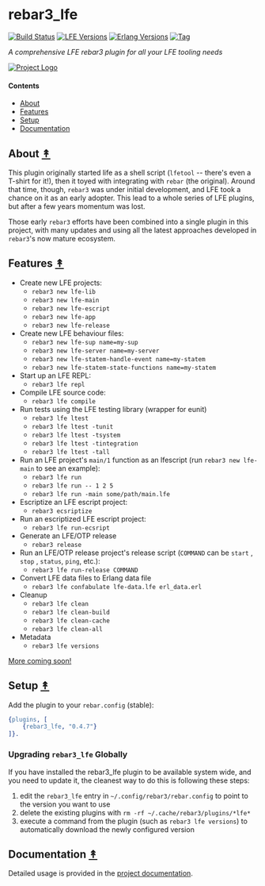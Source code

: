 # rebar3_lfe

[![Build Status][gh-actions-badge]][gh-actions] [![LFE Versions][lfe badge]][lfe] [![Erlang Versions][erlang badge]][versions] [![Tag][github tag badge]][github tag]

*A comprehensive LFE rebar3 plugin for all your LFE tooling needs*

[![Project Logo][logo]][logo-large]

#### Contents

* [About](#about-)
* [Features](#features-)
* [Setup](#setup-)
* [Documentation](#documentation-)


## About [&#x219F;](#contents)

This plugin originally started life as a shell script (`lfetool` -- there's
even a T-shirt for it!), then it toyed with integrating with `rebar` (the
original). Around that time, though, `rebar3` was under initial development,
and LFE took a chance on it as an early adopter. This lead to a whole series of
LFE plugins, but after a few years momentum was lost. 

Those early `rebar3` efforts have been combined into a single plugin in this
project, with many updates and using all the latest approaches developed in
`rebar3`'s now mature ecosystem.

## Features [&#x219F;](#contents)

* Create new LFE projects:
  * `rebar3 new lfe-lib`
  * `rebar3 new lfe-main`
  * `rebar3 new lfe-escript`
  * `rebar3 new lfe-app`
  * `rebar3 new lfe-release`
* Create new LFE behaviour files:
  * `rebar3 new lfe-sup name=my-sup`
  * `rebar3 new lfe-server name=my-server`
  * `rebar3 new lfe-statem-handle-event name=my-statem`
  * `rebar3 new lfe-statem-state-functions name=my-statem`
* Start up an LFE REPL:
  * `rebar3 lfe repl`
* Compile LFE source code:
  * `rebar3 lfe compile`
* Run tests using the LFE testing library (wrapper for eunit)
  * `rebar3 lfe ltest`
  * `rebar3 lfe ltest -tunit`
  * `rebar3 lfe ltest -tsystem`
  * `rebar3 lfe ltest -tintegration`
  * `rebar3 lfe ltest -tall`
* Run an LFE project's `main/1` function as an lfescript (run `rebar3 new lfe-main` to see an example):
  * `rebar3 lfe run`
  * `rebar3 lfe run -- 1 2 5`
  * `rebar3 lfe run -main some/path/main.lfe`
* Escriptize an LFE escript project:
  * `rebar3 ecsriptize`
* Run an escriptized LFE escript project:
  * `rebar3 lfe run-ecsript`
* Generate an LFE/OTP release
  * `rebar3 release`
* Run an LFE/OTP release project's release script (`COMMAND` can be `start` , `stop` , `status`, `ping`, etc.):
  * `rebar3 lfe run-release COMMAND`
* Convert LFE data files to Erlang data file
  * `rebar3 lfe confabulate lfe-data.lfe erl_data.erl`
* Cleanup
  * `rebar3 lfe clean`
  * `rebar3 lfe clean-build`
  * `rebar3 lfe clean-cache`
  * `rebar3 lfe clean-all`
* Metadata
  * `rebar3 lfe versions`

[More coming soon!](https://github.com/lfe-rebar3/rebar3_lfe/issues?q=is%3Aissue+is%3Aopen+label%3Afeature)

## Setup [&#x219F;](#contents)

Add the plugin to your ``rebar.config`` (stable):

```erlang
{plugins, [
    {rebar3_lfe, "0.4.7"}
]}.
```

### Upgrading `rebar3_lfe` Globally

If you have installed the rebar3_lfe plugin to be available system wide, and you need to update it, the cleanest way to do this is following these steps:

1. edit the `rebar3_lfe` entry in `~/.config/rebar3/rebar.config` to point to the version you want to use
2. delete the existing plugins with `rm -rf ~/.cache/rebar3/plugins/*lfe*`
3. execute a command from the plugin (such as `rebar3 lfe versions`) to automatically download the newly configured version

## Documentation [&#x219F;](#contents)

Detailed usage is provided in the [project documentation](https://lfe-rebar3.github.io/).

[//]: ---Named-Links---

[logo]: https://avatars2.githubusercontent.com/u/15242004?s=250
[logo-large]: https://avatars2.githubusercontent.com/u/15242004
[github]: https://github.com/lfe-rebar3/rebar3_lfe
[gitlab]: https://gitlab.com/lfe-rebar3/rebar3_lfe
[gh-actions-badge]: https://github.com/lfe-rebar3/rebar3_lfe/workflows/ci%2Fcd/badge.svg
[gh-actions]: https://github.com/lfe-rebar3/rebar3_lfe/actions
[lfe]: https://github.com/lfe/lfe
[lfe badge]: https://img.shields.io/badge/lfe-2.1.2-blue.svg
[erlang badge]: https://img.shields.io/badge/erlang-19%E2%88%9225-blue.svg
[versions]: https://github.com/lfe-rebar3/rebar3_lfe/blob/master/.github/workflows/cicd.yml
[github tag]: https://github.com/lfe-rebar3/rebar3_lfe/tags
[github tag badge]: https://img.shields.io/github/tag/lfe-rebar3/rebar3_lfe.svg
[github downloads]: https://img.shields.io/github/downloads/atom/atom/total.svg
[hex badge]: https://img.shields.io/hexpm/v/rebar3_lfe.svg?maxAge=2592000
[hex package]: https://hex.pm/packages/rebar3_lfe
[hex downloads]: https://img.shields.io/hexpm/dt/rebar3_lfe.svg

<!-- Unused badges:
[![Downloads][hex downloads]][hex package]
 /-->
